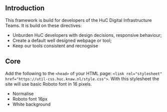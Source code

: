 ## Introduction
This framework is build for developers of the HuC Digital Infrastructure Teams. It is build on these directives:
* Unburden HuC developers with design decisions, responsive behaviour;
* Create a default well designed webpage or tool;
* Keep our tools consistent and recnogsise

## Core
Add the following to the `<head>` of your HTML page:
`<link rel="stylesheet" href="https://util-css.huc.knaw.nl/style.css">`.
With this stylesheet the site will use basic Roboto font in 16 pixels.
* Normalise
* Roboto font 16px
* White background
